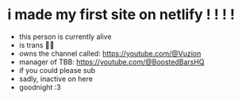 # i made my first site on netlify ! ! ! !
- this person is currently alive
- is trans 🏳️‍⚧️
- owns the channel called: https://youtube.com/@Vuzion
- manager of TBB: https://youtube.com/@BoostedBarsHQ 
- if you could please sub
- sadly, inactive on here
- goodnight :3
